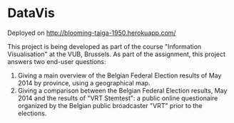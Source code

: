 DataVis
=======
Deployed on http://blooming-taiga-1950.herokuapp.com/

This project is being developed as part of the course "Information Visualisation" at the VUB, Brussels. As part of the assignment, this project answers two end-user questions:
1. Giving a main overview of the Belgian Federal Election results of May 2014 by province, using a geographical map.
2. Giving a comparison between the Belgian Federal Election results, May 2014 and the results of "VRT Stemtest": a public online questionaire organized by the Belgian public broadcaster "VRT" prior to the elections.

